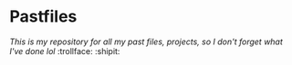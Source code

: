 # **Pastfiles**
*This is my repository for all my past files, projects, so I don't forget what I've done lol* :trollface: :shipit:
